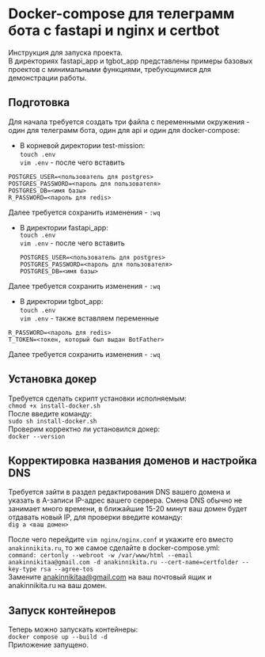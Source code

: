 # Docker-compose для телеграмм бота с fastapi и nginx и certbot

Инструкция для запуска проекта.  
В директориях fastapi_app и tgbot_app представлены примеры базовых проектов с минимальными функциями, требующимися для демонстрации работы.

## Подготовка

Для начала требуется создать три файла с переменными окружения - один для телеграмм бота, один для api и один для docker-compose:  
* В корневой директории test-mission:  
`touch .env`  
`vim .env` - после чего вставить  
```
POSTGRES_USER=<пользователь для postgres>
POSTGRES_PASSWORD=<пароль для пользователя>
POSTGRES_DB=<имя базы>
R_PASSWORD=<пароль для redis>
```
Далее требуется сохранить изменения - `:wq`  
* В директории fastapi_app:  
`touch .env`  
`vim .env` - после чего вставить  
    ```
    POSTGRES_USER=<пользователь для postgres>
    POSTGRES_PASSWORD=<пароль для пользователя>
    POSTGRES_DB=<имя базы>
    ```
Далее требуется сохранить изменения - `:wq`  
* В директории tgbot_app:  
`touch .env`  
`vim .env` - также вставляем переменные  
```
R_PASSWORD=<пароль для redis>
T_TOKEN=<токен, который был выдан BotFather>
```
Далее требуется сохранить изменения - `:wq`

## Установка докер
Требуется сделать скрипт установки исполняемым:  
`chmod +x install-docker.sh`  
После введите команду:  
`sudo sh install-docker.sh`  
Проверим корректно ли установился докер:  
`docker --version`  

## Корректировка названия доменов и настройка DNS

Требуется зайти в раздел редактирования DNS вашего домена и указать в A-записи IP-адрес вашего сервера. Смена DNS обычно не занимает много времени, в ближайшие 15-20 минут ваш домен будет отдавать новый IP, для проверки введите команду:  
`dig a <ваш домен>`  

После чего перейдите `vim nginx/nginx.conf` и укажите его вместо ```anakinnikita.ru```, то же самое сделайте в docker-compose.yml:  
```command: certonly --webroot -w /var/www/html --email anakinnikitaa@gmail.com -d anakinnikita.ru --cert-name=certfolder --key-type rsa --agree-tos```  
Замените anakinnikitaa@gmail.com на ваш почтовый ящик и anakinnikita.ru на ваш домен.
## Запуск контейнеров
Теперь можно запускать контейнеры:  
`docker compose up --build -d`  
Приложение запущено.
